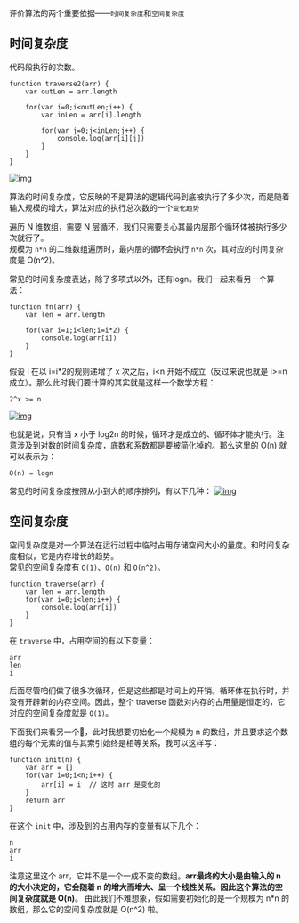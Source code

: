 评价算法的两个重要依据——`时间复杂度`和`空间复杂度`

## 时间复杂度
代码段执行的次数。

```
function traverse2(arr) {
    var outLen = arr.length

    for(var i=0;i<outLen;i++) {
        var inLen = arr[i].length

        for(var j=0;j<inLen;j++) { 
            console.log(arr[i][j])
        }
    }
}
```
<a data-fancybox title="img" href="https://p1-jj.byteimg.com/tos-cn-i-t2oaga2asx/gold-user-assets/2020/4/6/1714f38044f931dd~tplv-t2oaga2asx-watermark.awebp">![img](https://p1-jj.byteimg.com/tos-cn-i-t2oaga2asx/gold-user-assets/2020/4/6/1714f38044f931dd~tplv-t2oaga2asx-watermark.awebp)</a>

算法的时间复杂度，它反映的不是算法的逻辑代码到底被执行了多少次，而是随着输入规模的增大，算法对应的执行总次数的一个`变化趋势`

遍历 N 维数组，需要 N 层循环，我们只需要关心其最内层那个循环体被执行多少次就行了。<br>
规模为 `n*n` 的二维数组遍历时，最内层的循环会执行 `n*n` 次，其对应的时间复杂度是 O(n^2)。

常见的时间复杂度表达，除了多项式以外，还有logn。我们一起来看另一个算法：
```
function fn(arr) {
    var len = arr.length  
    
    for(var i=1;i<len;i=i*2) {
        console.log(arr[i])
    }
}
```
假设 i 在以 i=i*2的规则递增了 x 次之后，i<n 开始不成立（反过来说也就是 i>=n 成立）。那么此时我们要计算的其实就是这样一个数学方程：
```
2^x >= n  
```
<a data-fancybox title="img" href="https://p1-jj.byteimg.com/tos-cn-i-t2oaga2asx/gold-user-assets/2020/4/6/1714f5c2b41495c3~tplv-t2oaga2asx-watermark.awebp">![img](https://p1-jj.byteimg.com/tos-cn-i-t2oaga2asx/gold-user-assets/2020/4/6/1714f5c2b41495c3~tplv-t2oaga2asx-watermark.awebp)</a>

也就是说，只有当 x 小于 log2n 的时候，循环才是成立的、循环体才能执行。注意涉及到对数的时间复杂度，底数和系数都是要被简化掉的。那么这里的 O(n) 就可以表示为：
```
O(n) = logn
```

常见的时间复杂度按照从小到大的顺序排列，有以下几种：
<a data-fancybox title="img" href="https://p1-jj.byteimg.com/tos-cn-i-t2oaga2asx/gold-user-assets/2020/4/6/1714f67c52dc8d15~tplv-t2oaga2asx-watermark.awebp">![img](https://p1-jj.byteimg.com/tos-cn-i-t2oaga2asx/gold-user-assets/2020/4/6/1714f67c52dc8d15~tplv-t2oaga2asx-watermark.awebp)</a>

## 空间复杂度
空间复杂度是对一个算法在运行过程中临时占用存储空间大小的量度。和时间复杂度相似，它是内存增长的趋势。<br>
常见的空间复杂度有 `O(1)`、`O(n)` 和 `O(n^2)`。

```
function traverse(arr) {
    var len = arr.length
    for(var i=0;i<len;i++) {
        console.log(arr[i])
    }
}
```
在 `traverse` 中，占用空间的有以下变量：
```
arr    
len   
i    
```
后面尽管咱们做了很多次循环，但是这些都是时间上的开销。循环体在执行时，并没有开辟新的内存空间。因此，整个 traverse 函数对内存的占用量是恒定的，它对应的空间复杂度就是 `O(1)`。

下面我们来看另一个🌰，此时我想要初始化一个规模为 n 的数组，并且要求这个数组的每个元素的值与其索引始终是相等关系，我可以这样写：
```
function init(n) {
    var arr = []
    for(var i=0;i<n;i++) {
        arr[i] = i  // 这时 arr 是变化的
    }
    return arr
}
```
在这个 `init` 中，涉及到的占用内存的变量有以下几个：
```
n 
arr
i
```
注意这里这个 arr，它并不是一个一成不变的数组。**arr最终的大小是由输入的 n 的大小决定的，它会随着 n 的增大而增大、呈一个线性关系。因此这个算法的空间复杂度就是 O(n)**。
由此我们不难想象，假如需要初始化的是一个规模为 n*n 的数组，那么它的空间复杂度就是 O(n^2) 啦。